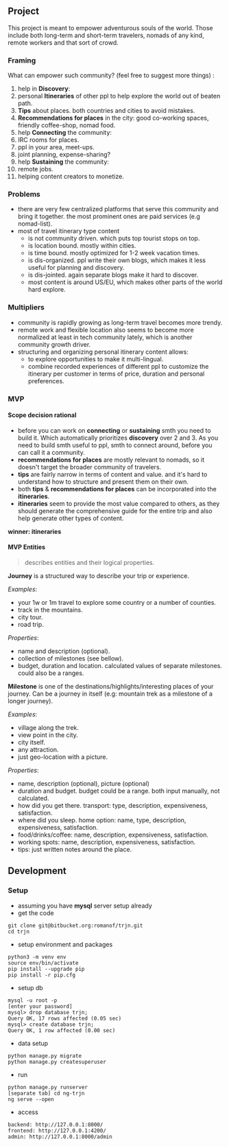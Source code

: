 ## Project

This project is meant to empower adventurous souls of the world.
Those include both long-term and short-term travelers, nomads of any kind,
remote workers and that sort of crowd.

### Framing

What can empower such community? (feel free to suggest more things) :

1. help in **Discovery**:
  1. personal **Itineraries** of other ppl to help explore the world out of beaten path.
  2. **Tips** about places. both countries and cities to avoid mistakes.
  3. **Recommendations for places** in the city: good co-working spaces, friendly coffee-shop, nomad food.
2. help **Connecting** the community:
  1. IRC rooms for places.
  2. ppl in your area, meet-ups.
  3. joint planning, expense-sharing?
3. help **Sustaining** the community:
  1. remote jobs.
  2. helping content creators to monetize.

### Problems

- there are very few centralized platforms that serve this community and bring it together. the most prominent ones are paid services (e.g nomad-list).
- most of travel itinerary type content
  - is not community driven. which puts top tourist stops on top.
  - is location bound. mostly within cities.
  - is time bound. mostly optimized for 1-2 week vacation times.
  - is dis-organized. ppl write their own blogs, which makes it less useful for planning and discovery.
  - is dis-jointed. again separate blogs make it hard to discover.
  - most content is around US/EU, which makes other parts of the world hard explore.

### Multipliers

- community is rapidly growing as long-term travel becomes more trendy.
- remote work and flexible location also seems to become more normalized at least in tech community lately, which is another community growth driver.
- structuring and organizing personal itinerary content allows:
  - to explore opportunities to make it multi-lingual.
  - combine recorded experiences of different ppl to customize the itinerary per customer in terms of price, duration and personal preferences.

### MVP

#### Scope decision rational

- before you can work on **connecting** or **sustaining** smth you need to build it. Which automatically prioritizes **discovery** over 2 and 3. As you need to build smth useful to ppl, smth to connect around, before you can call it a community.
- **recommendations for places** are mostly relevant to nomads, so it doesn't target the broader community of travelers.
- **tips** are fairly narrow in terms of content and value. and it's hard to understand how to structure and present them on their own.
- both **tips** & **recommendations for places** can be incorporated into the **itineraries**.
- **itineraries** seem to provide the most value compared to others, as they should generate the comprehensive guide for the entire trip and also help generate other types of content.

__winner: itineraries__

#### MVP Entities

> describes entities and their logical properties.

__Journey__ is a structured way to describe your trip or experience.

_Examples_:

- your 1w or 1m travel to explore some country or a number of counties.
- track in the mountains.
- city tour.
- road trip.

_Properties_:

- name and description (optional).
- collection of milestones (see bellow).
- budget, duration and location. calculated values of separate milestones. could also be a ranges.

__Milestone__ is one of the destinations/highlights/interesting places of your journey. Can be a journey in itself (e.g: mountain trek as a milestone of a longer journey).

_Examples_:

- village along the trek.
- view point in the city.
- city itself.
- any attraction.
- just geo-location with a picture.

_Properties_:

- name, description (optional), picture (optional)
- duration and budget. budget could be a range. both input manually, not calculated.
- how did you get there. transport: type, description, expensiveness, satisfaction.
- where did you sleep. home option: name, type, description, expensiveness, satisfaction.
- food/drinks/coffee: name, description, expensiveness, satisfaction.
- working spots: name, description, expensiveness, satisfaction.
- tips: just written notes around the place.


## Development
### Setup
- assuming you have **mysql** server setup already
- get the code
```
git clone git@bitbucket.org:romanof/trjn.git
cd trjn
```
- setup environment and packages
```
python3 -m venv env
source env/bin/activate
pip install --upgrade pip
pip install -r pip.cfg
```
- setup db
```
mysql -u root -p
[enter your password]
mysql> drop database trjn;
Query OK, 17 rows affected (0.05 sec)
mysql> create database trjn;
Query OK, 1 row affected (0.00 sec)
```
- data setup
```
python manage.py migrate
python manage.py createsuperuser
```
- run
```
python manage.py runserver
[separate tab] cd ng-trjn
ng serve --open
```
- access
```
backend: http://127.0.0.1:8000/
frontend: http://127.0.0.1:4200/
admin: http://127.0.0.1:8000/admin
```
